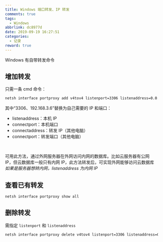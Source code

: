 ```yaml
---
title: Windows 端口转发、IP 转发
comments: true
tags:
  - Windows
abbrlink: dc8977d
date: 2019-09-19 16:27:51
categories:
  - 记录
reward: true
---
```


Windows 有自带转发命令

## 增加转发

只需一条 cmd 命令：

```sh
netsh interface portproxy add v4tov4 listenport=3306 listenaddress=0.0.0.0 connectport=3306 connectaddress=192.168.3.6
```

<!--more-->

其中“3306、192.168.3.6”替换为自己需要的 IP 和端口：

- listenaddress：本机 IP
- connectport：本机端口
- connectaddress：转发 IP（其他电脑）
- connectport：转发端口（其他电脑）

<br>

可用此方法，通过外网服务器在外网访问内网的数据库。比如云服务器有公网 IP，但云数据库一般只有内网 IP，此方法转发后，可实现外网能够访问云数据库
_如果是服务器想转内网，listenaddress 为内网 IP_

## 查看已有转发

```sh
netsh interface portproxy show all
```

## 删除转发

需指定 `listenport` 和 `listenaddress`

```sh
netsh interface portproxy delete v4tov4 listenport=3306 listenaddress=0.0.0.0
```
